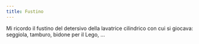 ```yaml
---
title: Fustino
---
```

<span class="newthought">Mi ricordo</span> il fustino del detersivo della lavatrice cilindrico con cui si giocava: seggiola, tamburo, bidone per il Lego, …